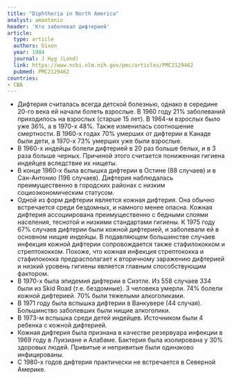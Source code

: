 ```yaml
---
title: "Diphtheria in North America"
analyst: amantonio
header: 'Кто заболевал дифтерией'
article:
  type: article
  authors: Dixon
  year: 1984
  journal: J Hyg (Lond)
  link: https://www.ncbi.nlm.nih.gov/pmc/articles/PMC2129462
  pubmed: PMC2129462
countries:
- США
---
```


- Дифтерия считалась всегда детской болезнью, однако в середине 20-го века ей начали болеть взрослые. В 1960 году 21% заболеваний приходилось на взрослых (старше 15 лет). В 1964-м взрослых было уже 36%, а в 1970-х 48%. Также изменилась соотношение смертности. В 1960-х годах 70% умерших от дифтерии в Канаде были дети, а 1970-х 73% умерших уже были взрослые.
- В 1960-х индейцы болели дифтерией в 20 раз больше белых, и в 3 раза больше черных. Причиной этого считается пониженная гигиена индейцев вследствие их нищеты.
- В конце 1960-х была вспышка дифтерии в Остине (88 случаев) и в Сан-Антонио (196 случаев). Дифтерия наблюдалась преимущественно в городских районах с низким социоэкономическим статусом.
- Одной из форм дифтерии является кожная дифтерия. Она обычно встречается среди бездомных, и намного менее опасна.
Кожная дифтерия ассоциирована преимущественно с бедными слоями населения, теснотой и низкими стандартами гигиены. К 1975 году 67% случаев дифтерии были кожной дифтерией, и заболевали ей в основном нищие индейцы.
В подавляющем большинстве случаев инфекция кожной дифтерии сопровождается также стафилококком и стрептококком. Похоже, что кожная инфекция стрептококка и стафилококка предрасполагает к вторичному заражению дифтерией и низкий уровень гигиены является главным способствующим фактором.
- В 1970-х была эпидемия дифтерии в Сиэтле. Из 558 случаев 334 были из Skid Road (т.е. бездомные). 3 человека умерли. 74% болели кожной дифтерией. 70% были тяжелыми алкоголиками.
- В 1971 году была вспышка дифтерии в Ванкувере (44 случая). Большинство заболевших были нищие алкоголики.
- В 1973-м вспышка среди детей индейцев. Источником были 4 ребенка с кожной дифтерией.
- Кожная дифтерия была признана в качестве резервуара инфекции в 1969 году в Луизиане и Алабаме. Бактерия была изолирована у 30% здоровых людей. Привитые и непривитые были одинаково инфицированы.
- С 1980-х годов дифтерия практически не встречается в Северной Америке.
